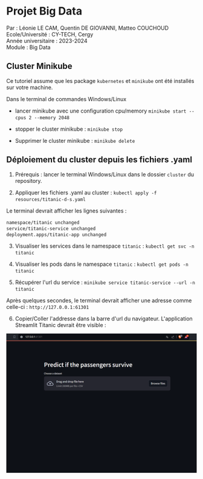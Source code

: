 # Projet Big Data
Par : Léonie LE CAM, Quentin DE GIOVANNI, Matteo COUCHOUD\
Ecole/Université : CY-TECH, Cergy\
Année universitaire : 2023-2024\
Module : Big Data

## Cluster Minikube

Ce tutoriel assume que les package `kubernetes` et `minikube` ont été installés sur votre machine.

Dans le terminal de commandes Windows/Linux

- lancer minikube avec une configuration cpu/memory
`minikube start --cpus 2 --memory 2048`

- stopper le cluster minikube :
`minikube stop`

- Supprimer le cluster minikube :
`minikube delete`

## Déploiement du cluster depuis les fichiers .yaml

1. Prérequis : lancer le terminal Windows/Linux dans le dossier `cluster` du repository.

2. Appliquer les fichiers .yaml au cluster :
`kubectl apply -f resources/titanic-d-s.yaml`

Le terminal devrait afficher les lignes suivantes :
```
namespace/titanic unchanged
service/titanic-service unchanged
deployment.apps/titanic-app unchanged
```

3. Visualiser les services dans le namespace `titanic` :
`kubectl get svc -n titanic`

4. Visualiser les pods dans le namespace `titanic` :
`kubectl get pods -n titanic`

5. Récupérer l'url du service :
`minikube service titanic-service --url -n titanic`

Après quelques secondes, le terminal devrait afficher une adresse comme celle-ci :
`http://127.0.0.1:61301`

6. Copier/Coller l'addresse dans la barre d'url du navigateur.
L'application Streamlit Titanic devrait être visible :

![alt text](img/image.png)